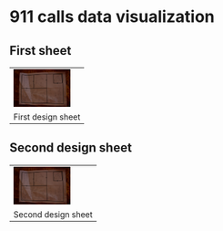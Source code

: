 # 911 calls data visualization

## First sheet

<table border="0">
  <tr>
    <td>
      <img src="img/IMG_3241.JPG" style="width: 100px;">
    </td>
  </tr>
  <tr>
    <td>
      First design sheet
    </td>
  </tr>
</table>

## Second design sheet

<table border="0">
  <tr>
    <td>
      <img src="img/IMG_3241.JPG" style="width: 100px;">
    </td>
  </tr>
  <tr>
    <td>
      Second design sheet
    </td>
  </tr>
</table>
